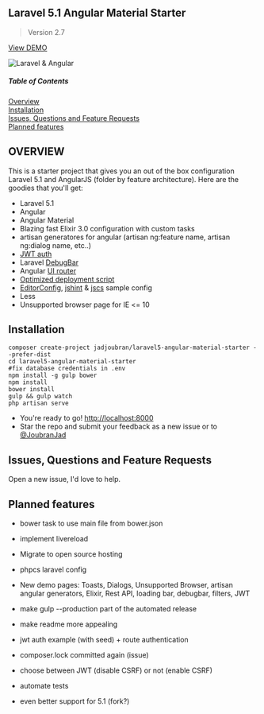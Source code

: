 ## Laravel 5.1 Angular Material Starter
> Version 2.7

<a href="https://infinite-dusk-3948.herokuapp.com/" target="_blank">View DEMO</a>

![Laravel & Angular](http://i.imgur.com/ZbLzOPP.jpg)


##### Table of Contents
[Overview](#overview)  
[Installation](#installation)  
[Issues, Questions and Feature Requests](#issues)  
[Planned features](#planned_features)  

<a name="overview"></a>
## OVERVIEW
This is a starter project that gives you an out of the box configuration Laravel 5.1 and AngularJS (folder by feature architecture).
Here are the goodies that you'll get:

* Laravel 5.1
* Angular
* Angular Material
* Blazing fast Elixir 3.0 configuration with custom tasks
* artisan generatores for angular (artisan ng:feature name, artisan ng:dialog name, etc..)
* [JWT auth](https://scotch.io/tutorials/token-based-authentication-for-angularjs-and-laravel-apps)
* Laravel [DebugBar](https://github.com/barryvdh/laravel-debugbar)
* Angular [UI router](https://github.com/angular-ui/ui-router)
* [Optimized deployment script](https://github.com/jadjoubran/laravel5-angular-material-starter/blob/master/deploy.sh)
* [EditorConfig](http://editorconfig.org/), [jshint](http://jshint.com/) & [jscs](http://jscs.info/) sample config
* Less
* Unsupported browser page for IE <= 10


<a name="installation"></a>
## Installation

    composer create-project jadjoubran/laravel5-angular-material-starter --prefer-dist
    cd laravel5-angular-material-starter
    #fix database credentials in .env
    npm install -g gulp bower
    npm install
    bower install
    gulp && gulp watch
    php artisan serve
* You're ready to go! <a href="http://localhost:8000" target="_blank">http://localhost:8000</a>
* Star the repo and submit your feedback as a new issue or to <a href="https://twitter.com/joubranjad" target="_blank">@JoubranJad</a>

<a name="issues"></a>
## Issues, Questions and Feature Requests
Open a new issue, I'd love to help.


<a name="planned_features"></a>
## Planned features

- bower task to use main file from bower.json

- implement livereload
- Migrate to open source hosting
- phpcs laravel config
- New demo pages: Toasts, Dialogs, Unsupported Browser, artisan angular generators, Elixir, Rest API, loading bar, debugbar, filters, JWT
- make gulp --production part of the automated release
- make readme more appealing
- jwt auth example (with seed) + route authentication
- composer.lock committed again (issue)
- choose between JWT (disable CSRF) or not (enable CSRF)
- automate tests
- even better support for 5.1 (fork?)
